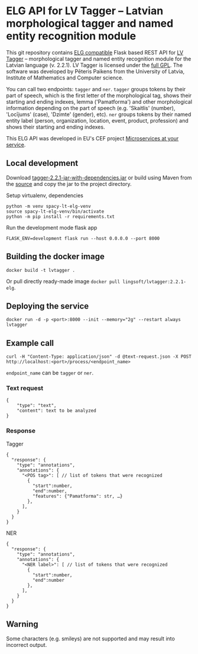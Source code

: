 # ELG API for LV Tagger – Latvian morphological tagger and named entity recognition module

This git repository contains [ELG compatible](https://european-language-grid.readthedocs.io/en/stable/all/A3_API/LTInternalAPI.html) Flask based REST API for [LV Tagger](https://github.com/PeterisP/LVTagger) – morphological tagger and named entity recognition module for the Latvian language (v. 2.2.1). LV Tagger is licensed under the [full GPL](https://github.com/PeterisP/LVTagger/blob/master/LICENSE.txt). The software was developed by Pēteris Paikens from the University of Latvia, Institute of Mathematics and Computer science.

You can call two endpoints: `tagger` and `ner`. `tagger` groups tokens by their part of speech, which is the first letter of the morphological tag, shows their starting and ending indexes, lemma ('Pamatforma') and other morphological information depending on the part of speech (e.g. 'Skaitlis' (number), 'Locījums' (case), 'Dzimte' (gender), etc). `ner` groups tokens by their named entity label (person, organization, location, event, product, profession) and shows their starting and ending indexes.

This ELG API was developed in EU's CEF project [Microservices at your service](https://www.lingsoft.fi/en/microservices-at-your-service-bridging-gap-between-nlp-research-and-industry).

## Local development

Download [tagger-2.2.1-jar-with-dependencies.jar](https://search.maven.org/remotecontent?filepath=lv/ailab/morphology/tagger/2.2.1/tagger-2.2.1-jar-with-dependencies.jar) or build using Maven from the [source](https://github.com/PeterisP/LVTagger) and copy the jar to the project directory.

Setup virtualenv, dependencies
```
python -m venv spacy-lt-elg-venv
source spacy-lt-elg-venv/bin/activate
python -m pip install -r requirements.txt
```

Run the development mode flask app
```
FLASK_ENV=development flask run --host 0.0.0.0 --port 8000
```

## Building the docker image

```
docker build -t lvtagger .
```

Or pull directly ready-made image `docker pull lingsoft/lvtagger:2.2.1-elg`.

## Deploying the service

```
docker run -d -p <port>:8000 --init --memory="2g" --restart always lvtagger
```

## Example call

```
curl -H "Content-Type: application/json" -d @text-request.json -X POST http://localhost:<port>/process/<endpoint_name>
```
`endpoint_name` can be `tagger` or `ner`. 


### Text request

```
{
    "type": "text",
    "content": text to be analyzed
}
```

### Response

Tagger

```
{
  "response": {
    "type": "annotations",
    "annotations": {
      "<POS tag>": [ // list of tokens that were recognized
        {
          "start":number,
          "end":number,
          "features": {"Pamatforma": str, …}
        },
      ],
    }
  }
}
```

NER

```
{
  "response": {
    "type": "annotations",
    "annotations": {
      "<NER label>": [ // list of tokens that were recognized
        {
          "start":number,
          "end":number
        },
      ],
    }
  }
}
```

## Warning

Some characters (e.g. smileys) are not supported and may result into incorrect output. 
